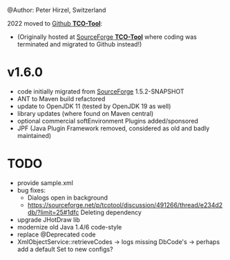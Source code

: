 @Author: Peter Hirzel, Switzerland

2022 moved to [Github **TCO-Tool**](https://github.com/phirzel/TCO-Tool):
* (Originally hosted at [SourceForge **TCO-Tool**](https://sourceforge.net/projects/tcotool/) where coding was terminated and migrated to Github instead!)

# v1.6.0
* code initially migrated from [SourceForge](https://sourceforge.net/projects/tcotool/) 1.5.2-SNAPSHOT
* ANT to Maven build refactored
* update to OpenJDK 11 (tested by OpenJDK 19 as well)
* library updates (where found on Maven central)
* optional commercial softEnvironment Plugins added/sponsored
* JPF (Java Plugin Framework removed, considered as old and badly maintained)


# TODO
* provide sample.xml
* bug fixes:
  * Dialogs open in background
  * https://sourceforge.net/p/tcotool/discussion/491266/thread/e234d2db/?limit=25#1dfc Deleting dependency
* upgrade JHotDraw lib
* modernize old Java 1.4/6 code-style
* replace @Deprecated code
* XmlObjectService::retrieveCodes -> logs missing DbCode's -> perhaps add a default Set to new configs?